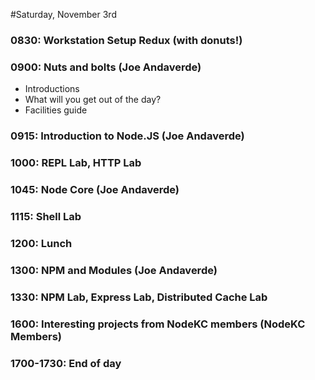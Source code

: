 #Saturday, November 3rd

### 0830: Workstation Setup Redux (with donuts!)

### 0900: Nuts and bolts (Joe Andaverde)
   - Introductions
   - What will you get out of the day?
   - Facilities guide

### 0915: Introduction to Node.JS (Joe Andaverde)

### 1000: REPL Lab, HTTP Lab

### 1045: Node Core (Joe Andaverde)

### 1115: Shell Lab

### 1200: Lunch

### 1300: NPM and Modules (Joe Andaverde)

### 1330: NPM Lab, Express Lab, Distributed Cache Lab

### 1600: Interesting projects from NodeKC members (NodeKC Members)

### 1700-1730: End of day
